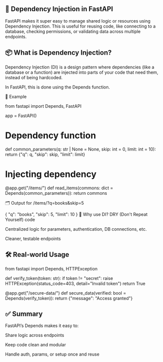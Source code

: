 ## 🧩 Dependency Injection in FastAPI
FastAPI makes it super easy to manage shared logic or resources using Dependency Injection. This is useful for reusing code, like connecting to a database, checking permissions, or validating data across multiple endpoints.

## 📦 What is Dependency Injection?
Dependency Injection (DI) is a design pattern where dependencies (like a database or a function) are injected into parts of your code that need them, instead of being hardcoded.

In FastAPI, this is done using the Depends function.

🔧 Example

from fastapi import Depends, FastAPI

app = FastAPI()

# Dependency function
def common_parameters(q: str | None = None, skip: int = 0, limit: int = 10):
    return {"q": q, "skip": skip, "limit": limit}

# Injecting dependency
@app.get("/items/")
def read_items(commons: dict = Depends(common_parameters)):
    return commons
    
🗂 Output for /items/?q=books&skip=5

{
  "q": "books",
  "skip": 5,
  "limit": 10
}
🎯 Why use DI?
DRY (Don't Repeat Yourself) code

Centralized logic for parameters, authentication, DB connections, etc.

Cleaner, testable endpoints

## 🛠 Real-world Usage
from fastapi import Depends, HTTPException

def verify_token(token: str):
    if token != "secret":
        raise HTTPException(status_code=403, detail="Invalid token")
    return True

@app.get("/secure-data/")
def secure_data(verified: bool = Depends(verify_token)):
    return {"message": "Access granted"}
    
## ✅ Summary
FastAPI’s Depends makes it easy to:

Share logic across endpoints

Keep code clean and modular

Handle auth, params, or setup once and reuse

